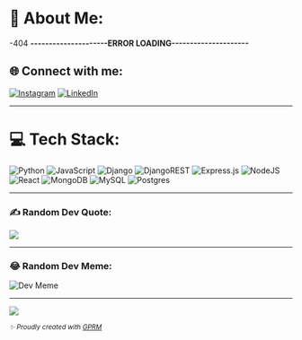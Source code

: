 # 💫 About Me:
-404 <b>---------------------ERROR LOADING---------------------</b>

## 🌐 Connect with me:
[![Instagram](https://img.shields.io/badge/Instagram-%23E4405F.svg?logo=Instagram&logoColor=white)](https://instagram.com/_miunin) 
[![LinkedIn](https://img.shields.io/badge/LinkedIn-%230077B5.svg?logo=linkedin&logoColor=white)](https://linkedin.com/in/nikesh-shrestha-519852289) 

---

# 💻 Tech Stack:
![Python](https://img.shields.io/badge/python-3670A0?style=flat&logo=python&logoColor=ffdd54) 
![JavaScript](https://img.shields.io/badge/javascript-%23323330.svg?style=flat&logo=javascript&logoColor=%23F7DF1E) 
![Django](https://img.shields.io/badge/django-%23092E20.svg?style=flat&logo=django&logoColor=white) 
![DjangoREST](https://img.shields.io/badge/DJANGO-REST-ff1709?style=flat&logo=django&logoColor=white&color=ff1709&labelColor=gray) 
![Express.js](https://img.shields.io/badge/express.js-%23404d59.svg?style=flat&logo=express&logoColor=%2361DAFB) 
![NodeJS](https://img.shields.io/badge/node.js-6DA55F?style=flat&logo=node.js&logoColor=white) 
![React](https://img.shields.io/badge/react-%2320232a.svg?style=flat&logo=react&logoColor=%2361DAFB) 
![MongoDB](https://img.shields.io/badge/MongoDB-%234ea94b.svg?style=flat&logo=mongodb&logoColor=white) 
![MySQL](https://img.shields.io/badge/mysql-4479A1.svg?style=flat&logo=mysql&logoColor=white) 
![Postgres](https://img.shields.io/badge/postgres-%23316192.svg?style=flat&logo=postgresql&logoColor=white)

---


### ✍️ Random Dev Quote:
![](https://quotes-github-readme.vercel.app/api?type=horizontal&theme=radical)

---

### 😂 Random Dev Meme:
![Dev Meme](https://devhumor.com/content/uploads/images/May2025/vibe_debugging.jpeg) 

---

[![](https://visitcount.itsvg.in/api?id=Nik-doid&icon=0&color=0)](https://visitcount.itsvg.in)

<sub><i>✨ Proudly created with [GPRM](https://gprm.itsvg.in)</i></sub>

